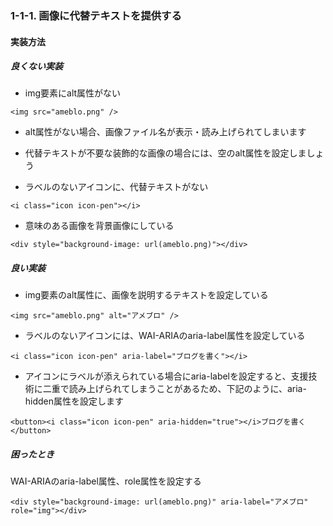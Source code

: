 ### 1-1-1. 画像に代替テキストを提供する

#### 実装方法

##### 良くない実装

- img要素にalt属性がない
```
<img src="ameblo.png" />
```
  - alt属性がない場合、画像ファイル名が表示・読み上げられてしまいます
  - 代替テキストが不要な装飾的な画像の場合には、空のalt属性を設定しましょう

- ラベルのないアイコンに、代替テキストがない
```
<i class="icon icon-pen"></i>
```

- 意味のある画像を背景画像にしている
```
<div style="background-image: url(ameblo.png)"></div>
```

##### 良い実装

- img要素のalt属性に、画像を説明するテキストを設定している
```
<img src="ameblo.png" alt="アメブロ" />
```

- ラベルのないアイコンには、WAI-ARIAのaria-label属性を設定している
```
<i class="icon icon-pen" aria-label="ブログを書く"></i>
```
  - アイコンにラベルが添えられている場合にaria-labelを設定すると、支援技術に二重で読み上げられてしまうことがあるため、下記のように、aria-hidden属性を設定します
```
<button><i class="icon icon-pen" aria-hidden="true"></i>ブログを書く</button>
```

##### 困ったとき

WAI-ARIAのaria-label属性、role属性を設定する
```
<div style="background-image: url(ameblo.png)" aria-label="アメブロ" role="img"></div>
```
